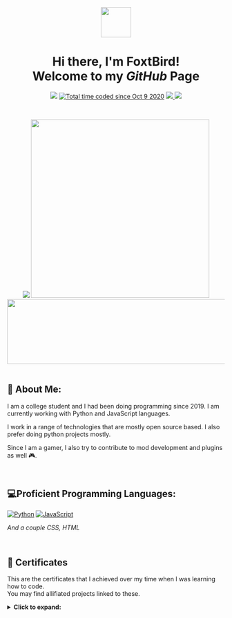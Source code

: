 
<div class="entry" align="center">
  <img src="https://github.com/foxtbirdy/assets/blob/main/foxtbirdy/waving_hand_sign_1024.gif?raw=true" width=70>
  <h1>Hi there, I'm FoxtBird!</br>Welcome to my <i>GitHub</i> Page</h1>
</div>

<div class="header-content" align=center>
  <img src="https://komarev.com/ghpvc/?username=foxtbirdy&style=for-the-badge&color=blueviolet">
  <a href="https://wakatime.com/@Climax_"><img src="https://wakatime.com/badge/user/34b1e2ae-391a-48f8-9cf7-97c20295d7c6.svg?style=for-the-badge" alt="Total time coded since Oct 9 2020" /></a>
  <a href="https://www.twitter.com/@Black_2_white" target="_blank">
    <img src="https://img.shields.io/badge/Twitter-blue?style=for-the-badge&logo=twitter&logoColor=white"/>
  </a>
  <a href="https://www.instagram.com/_foxtbird_/" target="_blank">
    <img src="https://img.shields.io/badge/Instragram-purple?style=for-the-badge&logo=appveyor&logoColor=white"/></a>
</div>

<!-- STATS DETAILS SECTION --->

&nbsp;
<div align="center">
  <picture>
  <source 
    srcset="https://github-readme-stats.vercel.app/api?username=foxtbirdy&show_icons=true&theme=radical&text_color=ffffff&border_color=800080&custom_title=GitHub+Stats"
    media="(prefers-color-scheme: dark)"
  />
  <source
    srcset="https://github-readme-stats.vercel.app/api?username=foxtbirdy&show_icons=true&theme=swift&border_color=000000&custom_title=GitHub+Stats"
    media="(prefers-color-scheme: light), (prefers-color-scheme: no-preference)"
  />
  <img src="https://github-readme-stats.vercel.app/api?username=foxtbirdy&show_icons=true&theme=swift&border_color=000000&custom_title=GitHub+Stats"/>
  </picture>

  <picture>
  <source 
    srcset="https://github-readme-stats.vercel.app/api/top-langs/?username=foxtbirdy&layout=compact&theme=radical&text_color=ffffff&border_color=800080&custom_title=Most+Active+Languages"
    media="(prefers-color-scheme: dark)"
  />
  <source
    srcset="https://github-readme-stats.vercel.app/api/top-langs/?username=foxtbirdy&layout=compact&theme=swift&border_color=000000&custom_title=Most+Active+Languages"
    media="(prefers-color-scheme: light), (prefers-color-scheme: no-preference)"
  />
  <img src="https://github-readme-stats.vercel.app/api/top-langs/?username=foxtbirdy&layout=compact&theme=swift&border_color=000000&custom_title=Most+Active+Languages"  width=413/>
  </picture>

  <picture>
  <source 
    srcset="https://github-readme-stats.vercel.app/api/wakatime?username=Climax_&theme=radical&text_color=ffffff&layout=compact&border_color=800080"
    media="(prefers-color-scheme: dark)"
  />
  <source
    srcset="https://github-readme-stats.vercel.app/api/wakatime?username=Climax_&theme=swift&layout=compact&border_color=000000"
    media="(prefers-color-scheme: light), (prefers-color-scheme: no-preference)"
  />
  <img src="https://github-readme-stats.vercel.app/api/wakatime?username=Climax_&theme=swift&layout=compact&border_color=000000" width="600" height="150" />
  </picture>
</div>
&nbsp;


<!-- STATS DETAILS SECTION ABOVE--->


<div>
<h2><b>📄 About Me:</b></h2>
<p> I am a college student and I had been doing programming since 2019. I am currently working with Python and JavaScript languages. </p>
<p>I work in a range of technologies that are mostly open source based. I also prefer doing python projects mostly.</p>

<p>Since I am a gamer, I also try to contribute to mod development and plugins as well 🎮.</p>
</div>
&nbsp;


<div>
  <h2><b>💻Proficient Programming Languages:</b></h2>
  <a href="https://www.python.org/psf-landing/"><img src="https://img.shields.io/badge/Python-yellow?style=for-the-badge&logo=Python&logoColor=blue&logoWidth=20&link=https://www.python.org/psf-landing/" alt="Python" /></a>
  <a href="https://developer.mozilla.org/en-US/docs/Learn/Getting_started_with_the_web/JavaScript_basics"><img src="https://img.shields.io/badge/JavaScript-black?style=for-the-badge&logo=JavaScript&logoColor=Black&logoWidth=20&link=https://developer.mozilla.org/en-US/docs/Learn/Getting_started_with_the_web/JavaScript_basics" alt="JavaScript" /></a>
  <p><i>And a couple CSS, HTML</i></p>
</div>

&nbsp;
<div class="certificate">
  <h2><b>🌟 Certificates</b></h2>
  <p>This are the certificates that I achieved over my time when I was learning how to code. </br>You may find allifiated projects linked to these.</p>
  <details>
    <summary>
      <b>Click to expand:</b>
    </summary>
  <div class="certificate-holder" align="center">
        &nbsp;
        <p><i>JavaScript Certificate. Thank you Jonas for being my instructor/teacher since the start of my javaScript adventure</p></i>
        <img src="https://github.com/foxtbirdy/assets/blob/main/foxtbirdy/certificates/Udemy%20Complete%20JavaScript%20Course%20Zero%20to%20Hero.jpg?raw=true" width="650""/>
  </div>
  </details>
</div>
